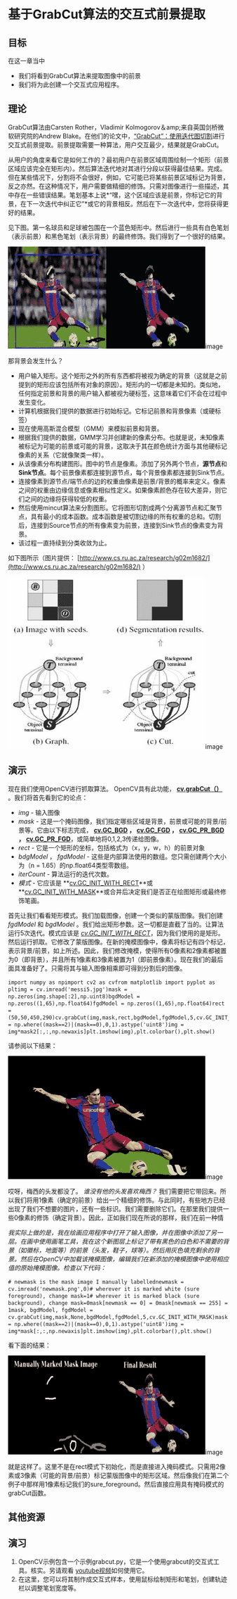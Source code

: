 # 基于GrabCut算法的交互式前景提取

## 目标

在这一章当中

*   我们将看到GrabCut算法来提取图像中的前景
*   我们将为此创建一个交互式应用程序。

## 理论

GrabCut算法由Carsten Rother，Vladimir Kolmogorov＆amp;来自英国剑桥微软研究院的Andrew Blake。在他们的论文中，[“GrabCut”：使用迭代图切割](http://dl.acm.org/citation.cfm?id=1015720)进行交互式前景提取。前景提取需要一种算法，用户交互最少，结果就是GrabCut。

从用户的角度来看它是如何工作的？最初用户在前景区域周围绘制一个矩形（前景区域应该完全在矩形内）。然后算法迭代地对其进行分段以获得最佳结果。完成。但在某些情况下，分割将不会很好，例如，它可能已将某些前景区域标记为背景，反之亦然。在这种情况下，用户需要做精细的修饰。只需对图像进行一些描述，其中存在一些错误结果。笔划基本上说*“嘿，这个区域应该是前景，你标记它的背景，在下一次迭代中纠正它”*或它的背景相反。然后在下一次迭代中，您将获得更好的结果。

见下图。第一名球员和足球被包围在一个蓝色矩形中。然后进行一些具有白色笔划（表示前景）和黑色笔划（表示背景）的最终修饰。我们得到了一个很好的结果。

![grabcut_output1.jpg](img/aecc1cf50e7679f3ee837a5eaeea674e.jpg)image

那背景会发生什么？

*   用户输入矩形。这个矩形之外的所有东西都将被视为确定的背景（这就是之前提到的矩形应该包括所有对象的原因）。矩形内的一切都是未知的。类似地，任何指定前景和背景的用户输入都被视为硬标签，这意味着它们不会在过程中发生变化。
*   计算机根据我们提供的数据进行初始标记。它标记前景和背景像素（或硬标签）
*   现在使用高斯混合模型（GMM）来模拟前景和背景。
*   根据我们提供的数据，GMM学习并创建新的像素分布。也就是说，未知像素被标记为可能的前景或可能的背景，这取决于其在颜色统计方面与其他硬标记像素的关系（它就像聚类一样）。
*   从该像素分布构建图形。图中的节点是像素。添加了另外两个节点，**源节点**和 **Sink节点**。每个前景像素都连接到源节点，每个背景像素都连接到Sink节点。
*   连接像素到源节点/端节点的边的权重由像素是前景/背景的概率来定义。像素之间的权重由边缘信息或像素相似性定义。如果像素颜色存在较大差异，则它们之间的边缘将获得较低的权重。
*   然后使用mincut算法来分割图形。它将图形切割成两个分离源节点和汇聚节点，具有最小的成本函数。成本函数是被切割边缘的所有权重的总和。切割后，连接到Source节点的所有像素变为前景，连接到Sink节点的像素变为背景。
*   该过程一直持续到分类收敛为止。

如下图所示（图片提供： [http://www.cs.ru.ac.za/research/g02m1682/](http://www.cs.ru.ac.za/research/g02m1682/) ）

![grabcut_scheme.jpg](img/9c0f4b6938d4a8793d06e46369145b01.jpg)image

## 演示

现在我们使用OpenCV进行抓取算法。 OpenCV具有此功能， **[cv.grabCut（）](../../d7/d1b/group__imgproc__misc.html#ga909c1dda50efcbeaa3ce126be862b37f "Runs the GrabCut algorithm. ")** 。我们将首先看到它的论点：

*   _img_ - 输入图像
*   _mask_ - 这是一个掩码图像，我们指定哪些区域是背景，前景或可能的背景/前景等。它由以下标志完成， **[cv.GC_BGD](../../d7/d1b/group__imgproc__misc.html#ggad43d3e4208d3cf025d8304156b02ba38a889f1ce109543e8aed80a7abbc6dcb39 "an obvious background pixels ") ， [cv.GC_FGD](../../d7/d1b/group__imgproc__misc.html#ggad43d3e4208d3cf025d8304156b02ba38a4757c1f0587bcf6e53e86dee7689a649 "an obvious foreground (object) pixel ") ， [cv.GC_PR_BGD](../../d7/d1b/group__imgproc__misc.html#ggad43d3e4208d3cf025d8304156b02ba38af748414821c7f39fab3493f9eed1eedf "a possible background pixel ") ， [cv.GC_PR_FGD](../../d7/d1b/group__imgproc__misc.html#ggad43d3e4208d3cf025d8304156b02ba38ad33184b73cb87e08d29e0a3411b7c863 "a possible foreground pixel ")**，或简单地将0,1,2,3传递给图像。
*   _rect_ - 它是一个矩形的坐标，包括格式为（x，y，w，h）的前景对象
*   _bdgModel_ ， _fgdModel_ - 这些是内部算法使用的数组。您只需创建两个大小为（n = 1.65）的np.float64类型零数组。
*   _iterCount_ - 算法运行的迭代次数。
*   _模式_ - 它应该是 **[cv.GC_INIT_WITH_RECT](../../d7/d1b/group__imgproc__misc.html#ggaf8b5832ba85e59fc7a98a2afd034e558a5f8853c1e5a89c4aa2687d1f78a7e550)**或 **[cv.GC_INIT_WITH_MASK](../../d7/d1b/group__imgproc__misc.html#ggaf8b5832ba85e59fc7a98a2afd034e558ab01527c7effb50fd1c54d8c4e671ed22)**或合并后决定我们是否正在绘图矩形或最终修饰笔画。

首先让我们看看矩形模式。我们加载图像，创建一个类似的蒙版图像。我们创建 _fgdModel_ 和 _bgdModel_ 。我们给出矩形参数。这一切都是直截了当的。让算法运行5次迭代。模式应该是 _[cv.GC_INIT_WITH_RECT](../../d7/d1b/group__imgproc__misc.html#ggaf8b5832ba85e59fc7a98a2afd034e558a5f8853c1e5a89c4aa2687d1f78a7e550)_，因为我们使用的是矩形。然后运行抓取。它修改了蒙版图像。在新的掩模图像中，像素将标记有四个标记，表示背景/前景，如上所述。因此，我们修改掩模，使得所有0像素和2像素都被置为0（即背景），并且所有1像素和3像素被置为1（即前景像素）。现在我们的最后面具准备好了。只需将其与输入图像相乘即可得到分割后的图像。

```
import numpy as npimport cv2 as cvfrom matplotlib import pyplot as pltimg = cv.imread('messi5.jpg')mask = np.zeros(img.shape[:2],np.uint8)bgdModel = np.zeros((1,65),np.float64)fgdModel = np.zeros((1,65),np.float64)rect = (50,50,450,290)cv.grabCut(img,mask,rect,bgdModel,fgdModel,5,cv.GC_INIT_WITH_RECT)mask2 = np.where((mask==2)|(mask==0),0,1).astype('uint8')img = img*mask2[:,:,np.newaxis]plt.imshow(img),plt.colorbar(),plt.show()
```

请参阅以下结果：

![grabcut_rect.jpg](img/80d58a308b84d0b9e1e6572e24250408.jpg)image

哎呀，梅西的头发都没了。 _谁没有他的头发喜欢梅西？_ 我们需要把它带回来。所以我们将用1像素（确定的前景）给出一个精细的修饰。与此同时，有些地方已经出现了我们不想要的图片，还有一些标识。我们需要删除它们。在那里我们提供一些0像素的修饰（确定背景）。因此，正如我们现在所说的那样，我们在前一种情

_我实际上做的是，我在绘画应用程序中打开了输入图像，并在图像中添加了另一层。在画中使用画笔工具，我在这个新图层上标记了带有黑色的白色和不需要的背景（如徽标，地面等）的前景（头发，鞋子，球等）。然后用灰色填充剩余的背景。然后在OpenCV中加载该掩模图像，编辑我们在新添加的掩模图像中使用相应值的原始掩模图像。检查以下代码：_

```
# newmask is the mask image I manually labellednewmask = cv.imread('newmask.png',0)# wherever it is marked white (sure foreground), change mask=1# wherever it is marked black (sure background), change mask=0mask[newmask == 0] = 0mask[newmask == 255] = 1mask, bgdModel, fgdModel = cv.grabCut(img,mask,None,bgdModel,fgdModel,5,cv.GC_INIT_WITH_MASK)mask = np.where((mask==2)|(mask==0),0,1).astype('uint8')img = img*mask[:,:,np.newaxis]plt.imshow(img),plt.colorbar(),plt.show()
```

看下面的结果：

![grabcut_mask.jpg](img/d94ca76b9cae13e67752391778aeb7c3.jpg)image

就是这样了。这里不是在rect模式下初始化，而是直接进入掩码模式。只需用2像素或3像素（可能的背景/前景）标记蒙版图像中的矩形区域。然后像我们在第二个例子中那样用1像素标记我们的sure_foreground。然后直接应用具有掩码模式的grabCut函数。

## 其他资源

## 演习

1.  OpenCV示例包含一个示例grabcut.py，它是一个使用grabcut的交互式工具。核实。另请观看 [youtube视频](http://www.youtube.com/watch?v=kAwxLTDDAwU)如何使用它。
2.  在这里，您可以将其制作成交互式样本，使用鼠标绘制矩形和笔划，创建轨迹栏以调整笔划宽度等。